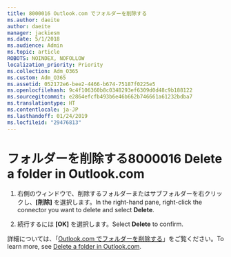 ```yaml
---
title: 8000016 Outlook.com でフォルダーを削除する
ms.author: daeite
author: daeite
manager: jackiesm
ms.date: 5/1/2018
ms.audience: Admin
ms.topic: article
ROBOTS: NOINDEX, NOFOLLOW
localization_priority: Priority
ms.collection: Adm_O365
ms.custom: Adm_O365
ms.assetid: 052172e6-bee2-4466-b674-75187f0225e5
ms.openlocfilehash: 9c4f106360b8c0348293ef6309d0d48c9b188122
ms.sourcegitcommit: e2864efcfb493b6e46b662b746661a61232bdba7
ms.translationtype: HT
ms.contentlocale: ja-JP
ms.lasthandoff: 01/24/2019
ms.locfileid: "29476813"
---
```

# <a name="delete-a-folder"></a><span data-ttu-id="24653-102">フォルダーを削除する</span><span class="sxs-lookup"><span data-stu-id="24653-102">8000016 Delete a folder in Outlook.com</span></span>

1. <span data-ttu-id="24653-103">右側のウィンドウで、削除するフォルダーまたはサブフォルダーを右クリックし、**[削除]** を選択します。</span><span class="sxs-lookup"><span data-stu-id="24653-103">In the right-hand pane, right-click the connector you want to delete and select **Delete**.</span></span> 
    
2. <span data-ttu-id="24653-104">続行するには **[OK]** を選択します。</span><span class="sxs-lookup"><span data-stu-id="24653-104">Select **Delete** to confirm.</span></span> 
    
<span data-ttu-id="24653-105">詳細については、「[Outlook.com でフォルダーを削除する](https://go.microsoft.com/fwlink/p/?linkid=873134)」をご覧ください。</span><span class="sxs-lookup"><span data-stu-id="24653-105">To learn more, see [Delete a folder in Outlook.com](https://go.microsoft.com/fwlink/p/?linkid=873134).</span></span>
  

